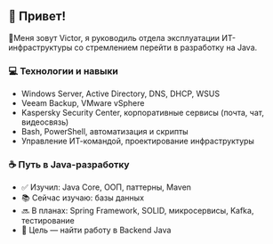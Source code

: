## 👋 Привет!

🤵Меня зовут Victor, я руководиль отдела эксплуатации ИТ-инфраструктуры со стремлением перейти в разработку на Java.

### 💻 Технологии и навыки

- Windows Server, Active Directory, DNS, DHCP, WSUS  
- Veeam Backup, VMware vSphere
- Kaspersky Security Center, корпоративные сервисы (почта, чат, видеосвязь)  
- Bash, PowerShell, автоматизация и скрипты  
- Управление ИТ-командой, проектирование инфраструктуры

### ☕ Путь в Java-разработку

- ✅ Изучил: Java Core, ООП, паттерны, Maven  
- 📚 Сейчас изучаю: базы данных  
- 🔜 В планах: Spring Framework, SOLID, микросервисы, Kafka, тестирование  
- 🎯 Цель — найти работу в Backend Java
